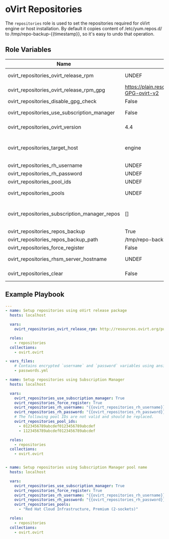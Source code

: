 oVirt Repositories
==================

The `repositories` role is used to set the repositories required for
oVirt engine or host installation. By default it copies content of
/etc/yum.repos.d/ to /tmp/repo-backup-{{timestamp}}, so it's easy to undo that operation.

Role Variables
--------------

| Name                                       | Default value         |  Description                              |
|--------------------------------------------|-----------------------|-------------------------------------------|
| ovirt_repositories_ovirt_release_rpm       | UNDEF                 | URL of oVirt release package, which contains required repositories configuration. |
| ovirt_repositories_ovirt_release_rpm_gpg   | https://plain.resources.ovirt.org/pub/keys/RPM-GPG-ovirt-v2 | Address of the rpm GPG key. |
| ovirt_repositories_disable_gpg_check       | False                 | Disable the GPG check. |
| ovirt_repositories_use_subscription_manager| False                 | If true it will use repos from subscription manager and the value of <i>ovirt_repositories_ovirt_release_rpm</i> will be ignored. |
| ovirt_repositories_ovirt_version           | 4.4                   | oVirt release version (Supported versions [4.1, 4.2, 4.3, 4.4]). Will be used to enable the required repositories and enable modules. |
| ovirt_repositories_target_host             | engine                | Type of the target machine, which should be one of [engine, host, rhvh]. This parameter takes effect only in case <i>ovirt_repositories_use_subscription_manager</i> is set to True. If incorrect version or target is specified no repositories are enabled. |
| ovirt_repositories_rh_username             | UNDEF                 | Username to use for subscription manager. |
| ovirt_repositories_rh_password             | UNDEF                 | Password to use for subscription manager. |
| ovirt_repositories_pool_ids                | UNDEF                 | List of pools ids to subscribe to. |
| ovirt_repositories_pools                   | UNDEF                 | Specify a list of subscription pool names. Use <i>ovirt_repositories_pool_ids</i> instead if possible, as it is much faster. |
| ovirt_repositories_subscription_manager_repos| []                  | List of repositories to enable by subscription-manager. By default we have list of repositories for each {{ovirt_repositories_target_host}}_{{ovirt_repositories_ovirt_version}} in vars folder. |
| ovirt_repositories_repos_backup            | True                  | When set to `False`, original repositories won't be backed up. |
| ovirt_repositories_repos_backup_path       | /tmp/repo-backup-{{timestamp}} | Directory to backup the original repositories configuration |
| ovirt_repositories_force_register          | False                 | Bool to register the system even if it is already registered. |
| ovirt_repositories_rhsm_server_hostname    | UNDEF                 | Hostname of the RHSM server. By default it's used from rhsm configuration. |
| ovirt_repositories_clear                   | False                 | If True all repositories will be unregistered before registering new ones. |

Example Playbook
----------------

```yaml
---
- name: Setup repositories using oVirt release package
  hosts: localhost

  vars:
    ovirt_repositories_ovirt_release_rpm: http://resources.ovirt.org/pub/yum-repo/ovirt-master-release.rpm

  roles:
    - repositories
  collections:
    - ovirt.ovirt

- vars_files:
    # Contains encrypted `username` and `password` variables using ansible-vault
    - passwords.yml

- name: Setup repositories using Subscription Manager
  hosts: localhost

  vars:
    ovirt_repositories_use_subscription_manager: True
    ovirt_repositories_force_register: True
    ovirt_repositories_rh_username: "{{ovirt_repositories_rh_username}}"
    ovirt_repositories_rh_password: "{{ovirt_repositories_rh_password}}"
    # The following pool IDs are not valid and should be replaced.
    ovirt_repositories_pool_ids:
      - 0123456789abcdef0123456789abcdef
      - 1123456789abcdef0123456789abcdef

  roles:
    - repositories
  collections:
    - ovirt.ovirt


- name: Setup repositories using Subscription Manager pool name
  hosts: localhost

  vars:
    ovirt_repositories_use_subscription_manager: True
    ovirt_repositories_force_register: True
    ovirt_repositories_rh_username: "{{ovirt_repositories_rh_username}}"
    ovirt_repositories_rh_password: "{{ovirt_repositories_rh_password}}"
    ovirt_repositories_pools:
      - "Red Hat Cloud Infrastructure, Premium (2-sockets)"

  roles:
    - repositories
  collections:
    - ovirt.ovirt
```
